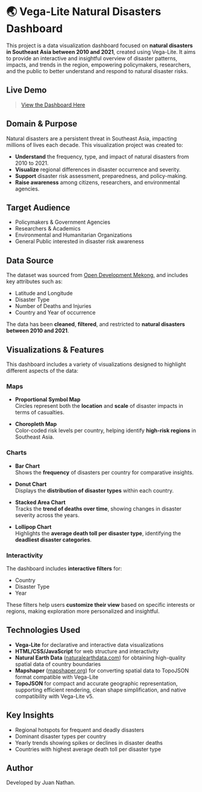 # 🌏 Vega-Lite Natural Disasters Dashboard

This project is a data visualization dashboard focused on **natural disasters in Southeast Asia between 2010 and 2021**, created using Vega-Lite. It aims to provide an interactive and insightful overview of disaster patterns, impacts, and trends in the region, empowering policymakers, researchers, and the public to better understand and respond to natural disaster risks.

## Live Demo
> [View the Dashboard Here](https://juan-nathan.github.io/natural-disasters-dashboard/)

## Domain & Purpose

Natural disasters are a persistent threat in Southeast Asia, impacting millions of lives each decade. This visualization project was created to:

- **Understand** the frequency, type, and impact of natural disasters from 2010 to 2021.
- **Visualize** regional differences in disaster occurrence and severity.
- **Support** disaster risk assessment, preparedness, and policy-making.
- **Raise awareness** among citizens, researchers, and environmental agencies.

## Target Audience

- Policymakers & Government Agencies  
- Researchers & Academics  
- Environmental and Humanitarian Organizations  
- General Public interested in disaster risk awareness

## Data Source

The dataset was sourced from [Open Development Mekong](https://data.opendevelopmentmekong.net/), and includes key attributes such as:

- Latitude and Longitude  
- Disaster Type  
- Number of Deaths and Injuries  
- Country and Year of occurrence

The data has been **cleaned**, **filtered**, and restricted to **natural disasters between 2010 and 2021**.

## Visualizations & Features

This dashboard includes a variety of visualizations designed to highlight different aspects of the data:

### Maps
- **Proportional Symbol Map**  
  Circles represent both the **location** and **scale** of disaster impacts in terms of casualties.

- **Choropleth Map**  
  Color-coded risk levels per country, helping identify **high-risk regions** in Southeast Asia.

### Charts
- **Bar Chart**  
  Shows the **frequency** of disasters per country for comparative insights.

- **Donut Chart**  
  Displays the **distribution of disaster types** within each country.

- **Stacked Area Chart**  
  Tracks the **trend of deaths over time**, showing changes in disaster severity across the years.

- **Lollipop Chart**  
  Highlights the **average death toll per disaster type**, identifying the **deadliest disaster categories**.

### Interactivity
The dashboard includes **interactive filters** for:
- Country  
- Disaster Type  
- Year

These filters help users **customize their view** based on specific interests or regions, making exploration more personalized and insightful.

## Technologies Used

- **Vega-Lite** for declarative and interactive data visualizations
- **HTML/CSS/JavaScript** for web structure and interactivity  
- **Natural Earth Data** ([naturalearthdata.com](https://www.naturalearthdata.com)) for obtaining high-quality spatial data of country boundaries
- **Mapshaper** ([mapshaper.org](https://mapshaper.org)) for converting spatial data to TopoJSON format compatible with Vega-Lite
- **TopoJSON** for compact and accurate geographic representation, supporting efficient rendering, clean shape simplification, and native compatibility with Vega-Lite v5.

## Key Insights

- Regional hotspots for frequent and deadly disasters
- Dominant disaster types per country
- Yearly trends showing spikes or declines in disaster deaths
- Countries with highest average death toll per disaster type

## Author

Developed by Juan Nathan.


